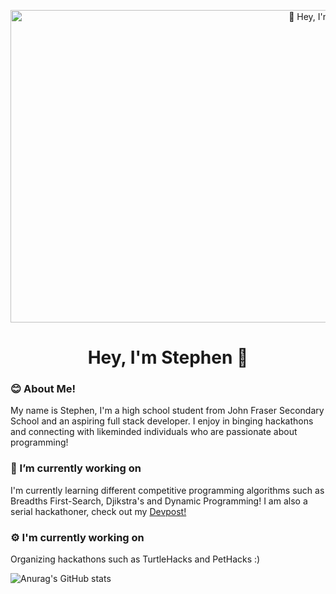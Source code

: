 <p align="center">
  <img width="1000" height="500" object-fit="cover" src="https://wallpaperaccess.com/full/8094957.gif" alt="👋 Hey, I'm Stephen" title="👋 Hey, I'm Stephen"/>
</p>

<h1 align="center"><b>Hey, I'm Stephen 👋</b></h1>

### 😊 About Me! 
My name is Stephen, I'm a high school student from John Fraser Secondary School and an aspiring full stack developer. I enjoy in binging hackathons and connecting with likeminded individuals who are passionate about programming!

### 🌱 I’m currently working on
I'm currently learning different competitive programming algorithms such as Breadths First-Search, Djikstra's and Dynamic Programming! I am also a serial hackathoner, check out my [Devpost!](https://devpost.com/StephenNi?ref_content=user-portfolio&ref_feature=portfolio&ref_medium=global-nav)

### ⚙️ I'm currently working on 
Organizing hackathons such as TurtleHacks and PetHacks :)

![Anurag's GitHub stats](https://github-readme-stats.vercel.app/api?username=stephen-ics&count_private=true)

<!--
**stephen-ics/stephen-ics** is a ✨ _special_ ✨ repository because its `README.md` (this file) appears on your GitHub profile.

Here are some ideas to get you started:

- 🔭 I’m currently working on ...
- 🌱 I’m currently learning ...
- 👯 I’m looking to collaborate on ...
- 🤔 I’m looking for help with ...
- 💬 Ask me about ...
- 📫 How to reach me: ...
- 😄 Pronouns: ...
- ⚡ Fun fact: ...
-->

